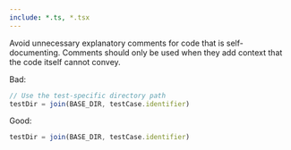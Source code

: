 ```yaml
---
include: *.ts, *.tsx
---
```


Avoid unnecessary explanatory comments for code that is self-documenting. Comments should only be used when they add context that the code itself cannot convey.

Bad:

```typescript
// Use the test-specific directory path
testDir = join(BASE_DIR, testCase.identifier)
```

Good:

```typescript
testDir = join(BASE_DIR, testCase.identifier)
```
